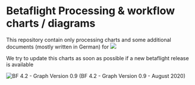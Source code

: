 # Betaflight Processing & workflow charts / diagrams
This repository contain only processing charts and some additional documents (mostly written in German) for 
![](https://github.com/betaflight/betaflight/blob/master/docs/assets/images/bf_logo.png)

We try to update this charts as soon as possible if a new betaflight release is available

![BF 4.2 - Graph Version 0.9](https://github.com/mrRobot62/betaflight_processing/blob/master/bf-4.2_processing-workflow.png)
(BF 4.2 - Graph Version 0.9 - August 2020)
